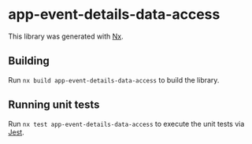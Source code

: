 # app-event-details-data-access

This library was generated with [Nx](https://nx.dev).

## Building

Run `nx build app-event-details-data-access` to build the library.

## Running unit tests

Run `nx test app-event-details-data-access` to execute the unit tests via [Jest](https://jestjs.io).
